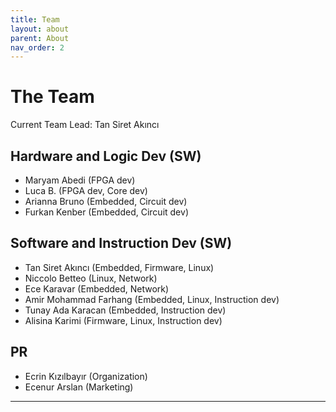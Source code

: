 ```yaml
---
title: Team
layout: about
parent: About
nav_order: 2
---
```

# The Team

Current Team Lead: Tan Siret Akıncı

## Hardware and Logic Dev (SW)
- Maryam Abedi (FPGA dev)
- Luca B. (FPGA dev, Core dev)
- Arianna Bruno (Embedded, Circuit dev)
- Furkan Kenber (Embedded, Circuit dev)

## Software and Instruction Dev (SW)
- Tan Siret Akıncı (Embedded, Firmware, Linux)
- Niccolo Betteo (Linux, Network)
- Ece Karavar (Embedded, Network)
- Amir Mohammad Farhang (Embedded, Linux, Instruction dev)
- Tunay Ada Karacan (Embedded, Instruction dev)
- Alisina Karimi (Firmware, Linux, Instruction dev)

## PR
- Ecrin Kızılbayır (Organization)
- Ecenur Arslan (Marketing)

----

[^1]: [It can take up to 10 minutes for changes to your site to publish after you push the changes to GitHub](https://docs.github.com/en/pages/setting-up-a-github-pages-site-with-jekyll/creating-a-github-pages-site-with-jekyll#creating-your-site).

[Just the Docs]: https://just-the-docs.github.io/just-the-docs/
[GitHub Pages]: https://docs.github.com/en/pages
[README]: https://github.com/just-the-docs/just-the-docs-template/blob/main/README.md
[Jekyll]: https://jekyllrb.com
[GitHub Pages / Actions workflow]: https://github.blog/changelog/2022-07-27-github-pages-custom-github-actions-workflows-beta/
[use this template]: https://github.com/just-the-docs/just-the-docs-template/generate
